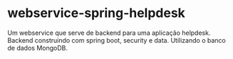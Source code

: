 # webservice-spring-helpdesk
Um webservice que serve de backend para uma aplicação helpdesk.
Backend construindo com spring boot, security e data. Utilizando o banco de dados MongoDB.
